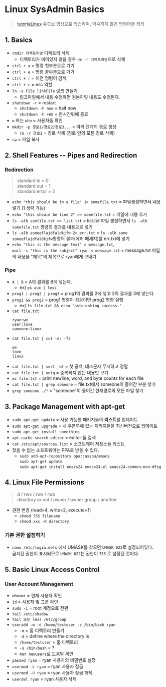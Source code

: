 # Linux SysAdmin Basics
>[tutoriaLinux](https://www.youtube.com/watch?v=bju_FdCo42w&list=PLtK75qxsQaMLZSo7KL-PmiRarU7hrpnwK) 유튜브 영상으로 학습하며, 익숙하지 않은 명령어들 정리

## 1. Basics
- `rmdir 디렉토리명` 디렉토리 삭제
  - 디렉토리가 비어있지 않을 경우 `rm -r 디렉토리명`으로 삭제
- `ctrl + a` = 명령 첫부분으로 가기
- `ctrl + e` = 명령 끝부분으로 가기
- `ctrl + r` = 이전 명령어 검색
- `ctrl + c` = esc 역할
- `ln -s File linkFile` 링크 만들기
  - 링크파일에서 내용 수정하면 원본파일 내용도 수정된다.
- `shutdown -r` = restart
  - `shutdown -h now` = halt now
  - `shutdown -h +60` = 한시간뒤에 종료
- `w` 또는 `who` = 사용자들 확인
- `mkdir -p 경로1/경로2/경로3...` = 여러 단계의 경로 생성
  - `rm -r 경로1` = 경로 삭제 (경로 안의 모든 경로 삭제)
- `cp`  = 파일 복사

## 2. Shell Features -- Pipes and Redirection

### Redirection
>standard in = 0  
>standard out = 1  
>standard error = 2

- `echo "this should be in a file" 1> somefile.txt` = 파일생성하면서 내용 넣기 (1 생략 가능)
- `echo "this should be line 2" >> somefile.txt` = 파일에 내용 추가
- `ls -alh somfile.txt >> list.txt` = list.txt 파일 생성하면서 `ls -alh somefile.txt` 명령의 결과를 내용으로 넣기
- `ls -alh someeflajdfaldkjfw 2> err.txt` = `ls -alh some someeflajdfaldkjfw`명령의 결과(에러 메세지)를 err.txt에 넣기
- `echo "this is the message text" > message.txt`,  
`mail -s "this is the subject" ryan < message.txt` = message.txt 파일의 내용을 "제목"의 제목으로 ryan에게 보내기

### Pipe
- `A | B` = A의 결과를 B에 넣는다.
  - ex) `ps aux | less`
- `prog1 | prog2 | prog3` = prog1의 결과를 2에 넣고 2의 결과를 3에 넣는다.
- `prog1 && prog2` = prog1 명령이 성공이면 prog2 명령 실행
  - ex) `ls file.txt && echo "astonishing success."`
- `cat file.txt`
    ~~~
    ryan:we  
    user:love  
    someone:linux
    ~~~
- `cat file.txt | cut -d: -f2`
    ~~~
    we
    love
    linux
    ~~~
- `cat file.txt | sort -bf` = 첫 공백, 대소문자 무시하고 정렬
- `cat file.txt | uniq` = 중복되지 않는 내용만 보기
- `wc file.txt` = print newline, word, and byte counts for each file
- `cat file.txt | grep someone` = file.txt에서 someone이 들어간 부분 찾기
- `grep someone ./*` = "someone"이 들어간 현재경로의 모든 파일 찾기


## 3. Package Management with apt-get

- `sudo apt-get update` = 사용 가능한 패키지들의 **리스트**를 업데이트
- `sudo apt-get upgrade` = 내 우분투에 있는 패키지들을 최신버전으로 업데이트
- `sudo apt-get install something`
- `apt-cache search editor` = editor 들 검색
- `cat /etc/apt/sources.list` = 소프트웨어 저장소들 리스트
- 찾을 수 없는 소프트웨어는 PPA로 받을 수 있다.
  - `sudo add-apt-repository ppa:cassou/emacs`  
  `sudo apt-get update`  
  `sudo apt-get install emacs24 emacs24-el emacs24-common-non-dfsg`


## 4. Linux File Permissions
>d / rwx / rwx / rwx  
>directory or not / owner / owner group / another
- 권한 변경 (read=4, write=2, execute=1)
  - `chmod 755 filename`
  - `chmod xxx -R directory`

### 기본 권한 설정하기
- `nano /etc/login.defs` 에서 UMASK를 찾으면 `UMASK 022`로 설정되어있다.  
금지된 권한이 표시되므로 `UMASK 022`는 권한이 `755` 로 설정된 것이다.

## 5. Basic Linux Access Control

### User Account Management
- `whoami` = 현재 사용자 확인
- `id` = 사용자 및 그룹 확인
- `sudo -i` = root 계정으로 전환
- `tail /etc/shadow`
- `tail 또는 less /etc/group`
- `useradd -m -d /home/testuser -s /bin/bash ryan`
  - `-m` = 홈 디렉토리 만들기
  - `-d` = define where the directory is
  - `/home/testuser` = 홈 디렉토리
  - `-s /bin/bash` = ?
  - `man newusers`로 도움말 확인
- `passwd ryan` = ryan 사용자의 비밀번호 설정 
- `usermod -L ryan` = ryan 사용자 잠금
- `usermod -U ryan` = ryan 사용자 잠금 해제
- `userdel ryan` = ryan 사용자 삭제
